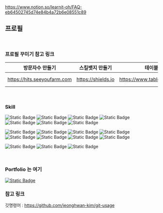 https://www.notion.so/learnit-oh/FAQ-eb64502745d74e84b4a72b6e08551c89

<!--### Hi there 👋-->

<!--
**ojink/ojink** is a ✨ _special_ ✨ repository because its `README.md` (this file) appears on your GitHub profile.

Here are some ideas to get you started:

- 🔭 I’m currently working on ...
- 🌱 I’m currently learning ...
- 👯 I’m looking to collaborate on ...
- 🤔 I’m looking for help with ...
- 💬 Ask me about ...
- 📫 How to reach me: ...
- 😄 Pronouns: ...
- ⚡ Fun fact: ...
-->

## 프로필
<br>

### 프로필 꾸미기 참고 링크 

| 방문자수 만들기  |  스킬뱃지 만들기 |  테이블 만들기 | 마크다운 참고 |
|---|---|---|---|
|https://hits.seeyoufarm.com   | https://shields.io  |  https://www.tablesgenerator.com/ | https://codelabs-markdown.web.app/ |
<br>

### Skill
<p>
<img alt="Static Badge" src="https://img.shields.io/badge/Java-%23C74634">
<img alt="Static Badge" src="https://img.shields.io/badge/Spring-%236DB33F?logo=spring&logoColor=%23fff&labelColor=%236DB33F">
<img alt="Static Badge"	src="https://img.shields.io/badge/Spring Boot-%236DB33F?logo=springboot&logoColor=%23fff&labelColor=%236DB33F">
 
<img alt="Static Badge" src="https://img.shields.io/badge/Oracle-%23F80000?logo=oracle&logoColor=%23fff&labelColor=%23F80000">
<img alt="Static Badge"	src="https://img.shields.io/badge/MySQL-%234479A1?logo=mysql&logoColor=%23fff&labelColor=%234479A1">
<img alt="Static Badge"	src="https://img.shields.io/badge/MyBatis-%23181717">
<img alt="Static Badge"	src="https://img.shields.io/badge/JPA-%236DB33F">
</p>

<p>
<img alt="Static Badge" src="https://img.shields.io/badge/Bootstrap-%237952B3?logo=bootstrap&logoColor=%23fff&labelColor=%237952B3">
<img alt="Static Badge" src="https://img.shields.io/badge/HTML5-%23E34F26?logo=html5&logoColor=%23fff&labelColor=%23E34F26">
<img alt="Static Badge" src="https://img.shields.io/badge/JavaScript-%23F7DF1E?logo=javascript&logoColor=%23fff&labelColor=%23F7DF1E">
<img alt="Static Badge" src="https://img.shields.io/badge/jQuery-%230769AD?logo=jquery&logoColor=%23fff&labelColor=%230769AD">

<img alt="Static Badge"	src="https://img.shields.io/badge/Node.js-%23339933?logo=nodedotjs&logoColor=%23fff&labelColor=%23339933">
<img alt="Static Badge"	src="https://img.shields.io/badge/React-%2361DAFB?logo=react&logoColor=%23fff&labelColor=%2361DAFB">
<img alt="Static Badge"	src="https://img.shields.io/badge/Redux-%23764ABC?logo=redux&logoColor=%23fff&labelColor=%23764ABC">
<img alt="Static Badge"	src="https://img.shields.io/badge/npm-%23CB3837?logo=npm&logoColor=%23fff&labelColor=%23CB3837">
</p>

<p>
<img alt="Static Badge"	src="https://img.shields.io/badge/GitHub-%23181717?logo=github&logoColor=%23fff&labelColor=%23181717">
<img alt="Static Badge"	src="https://img.shields.io/badge/GitLab-%23FC6D26?logo=gitlab&logoColor=%23fff&labelColor=%23FC6D26">
<img alt="Static Badge"	src="https://img.shields.io/badge/Amazon AWS-%23232F3E?logo=amazonaws&logoColor=%23fff&labelColor=%23232F3E">
</p>

<br>

### Portfolio 는 여기
[<img alt="Static Badge" src="https://img.shields.io/badge/notion-%23000000?logo=notion&logoColor=%23fff&labelColor=%23000000">](https://learnit-oh.notion.site/OH-477446476fac4d8089586919ef95b8b9?pvs=4)




### 참고 링크
깃명령어 :   https://github.com/jeonghwan-kim/git-usage

